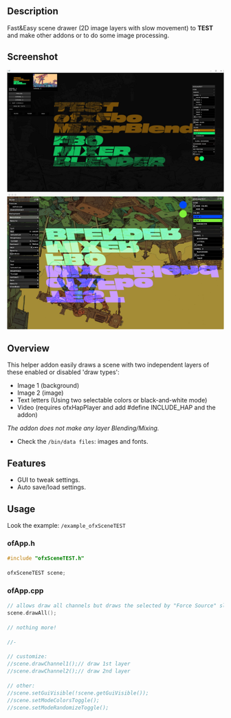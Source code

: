 ## Description
Fast&Easy scene drawer (2D image layers with slow movement) to **TEST** and make other addons or to do some image processing.

## Screenshot
![image](/readme_images/Capture1.JPG?raw=true "image")
![image](/readme_images/Capture2.JPG?raw=true "image")

## Overview
This helper addon easily draws a scene with two independent layers of these enabled or disabled 'draw types':

- Image 1 (background)
- Image 2 (image)
- Text letters (Using two selectable colors or black-and-white mode)
- Video (requires ofxHapPlayer and add #define INCLUDE_HAP and the addon)

*The addon does not make any layer Blending/Mixing.* 
* Check the ```/bin/data files```: images and fonts.

## Features
- GUI to tweak settings.
- Auto save/load settings.

## Usage
Look the example: ```/example_ofxSceneTEST```

### ofApp.h
```c++
#include "ofxSceneTEST.h"

ofxSceneTEST scene;
```

### ofApp.cpp
```c++
// allows draw all channels but draws the selected by "Force Source" slider:
scene.drawAll();

// nothing more!

//-

// customize:
//scene.drawChannel1();// draw 1st layer
//scene.drawChannel2();// draw 2nd layer

// other:
//scene.setGuiVisible(!scene.getGuiVisible());
//scene.setModeColorsToggle();
//scene.setModeRandomizeToggle();
```